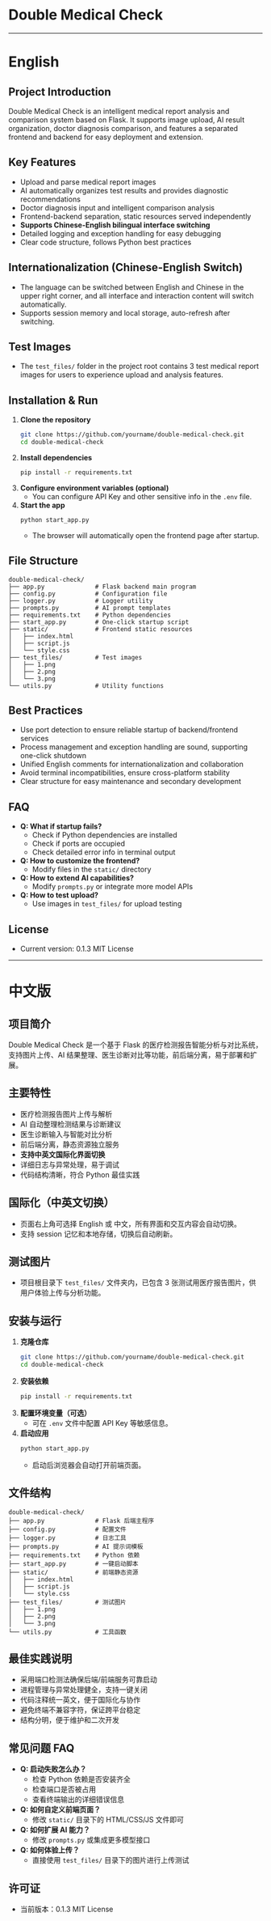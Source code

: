 # Double Medical Check

---

# English

## Project Introduction
Double Medical Check is an intelligent medical report analysis and comparison system based on Flask. It supports image upload, AI result organization, doctor diagnosis comparison, and features a separated frontend and backend for easy deployment and extension.

## Key Features
- Upload and parse medical report images
- AI automatically organizes test results and provides diagnostic recommendations
- Doctor diagnosis input and intelligent comparison analysis
- Frontend-backend separation, static resources served independently
- **Supports Chinese-English bilingual interface switching**
- Detailed logging and exception handling for easy debugging
- Clear code structure, follows Python best practices

## Internationalization (Chinese-English Switch)
- The language can be switched between English and Chinese in the upper right corner, and all interface and interaction content will switch automatically.
- Supports session memory and local storage, auto-refresh after switching.

## Test Images
- The `test_files/` folder in the project root contains 3 test medical report images for users to experience upload and analysis features.

## Installation & Run
1. **Clone the repository**
   ```bash
   git clone https://github.com/yourname/double-medical-check.git
   cd double-medical-check
   ```
2. **Install dependencies**
   ```bash
   pip install -r requirements.txt
   ```
3. **Configure environment variables (optional)**
   - You can configure API Key and other sensitive info in the `.env` file.
4. **Start the app**
   ```bash
   python start_app.py
   ```
   - The browser will automatically open the frontend page after startup.

## File Structure
```
double-medical-check/
├── app.py              # Flask backend main program
├── config.py           # Configuration file
├── logger.py           # Logger utility
├── prompts.py          # AI prompt templates
├── requirements.txt    # Python dependencies
├── start_app.py        # One-click startup script
├── static/             # Frontend static resources
│   ├── index.html
│   ├── script.js
│   └── style.css
├── test_files/         # Test images
│   ├── 1.png
│   ├── 2.png
│   └── 3.png
└── utils.py            # Utility functions
```

## Best Practices
- Use port detection to ensure reliable startup of backend/frontend services
- Process management and exception handling are sound, supporting one-click shutdown
- Unified English comments for internationalization and collaboration
- Avoid terminal incompatibilities, ensure cross-platform stability
- Clear structure for easy maintenance and secondary development

## FAQ
- **Q: What if startup fails?**
  - Check if Python dependencies are installed
  - Check if ports are occupied
  - Check detailed error info in terminal output
- **Q: How to customize the frontend?**
  - Modify files in the `static/` directory
- **Q: How to extend AI capabilities?**
  - Modify `prompts.py` or integrate more model APIs
- **Q: How to test upload?**
  - Use images in `test_files/` for upload testing

## License
- Current version: 0.1.3
MIT License

---

# 中文版

## 项目简介
Double Medical Check 是一个基于 Flask 的医疗检测报告智能分析与对比系统，支持图片上传、AI 结果整理、医生诊断对比等功能，前后端分离，易于部署和扩展。

## 主要特性
- 医疗检测报告图片上传与解析
- AI 自动整理检测结果与诊断建议
- 医生诊断输入与智能对比分析
- 前后端分离，静态资源独立服务
- **支持中英文国际化界面切换**
- 详细日志与异常处理，易于调试
- 代码结构清晰，符合 Python 最佳实践

## 国际化（中英文切换）
- 页面右上角可选择 English 或 中文，所有界面和交互内容会自动切换。
- 支持 session 记忆和本地存储，切换后自动刷新。

## 测试图片
- 项目根目录下 `test_files/` 文件夹内，已包含 3 张测试用医疗报告图片，供用户体验上传与分析功能。

## 安装与运行
1. **克隆仓库**
   ```bash
   git clone https://github.com/yourname/double-medical-check.git
   cd double-medical-check
   ```
2. **安装依赖**
   ```bash
   pip install -r requirements.txt
   ```
3. **配置环境变量（可选）**
   - 可在 `.env` 文件中配置 API Key 等敏感信息。
4. **启动应用**
   ```bash
   python start_app.py
   ```
   - 启动后浏览器会自动打开前端页面。

## 文件结构
```
double-medical-check/
├── app.py              # Flask 后端主程序
├── config.py           # 配置文件
├── logger.py           # 日志工具
├── prompts.py          # AI 提示词模板
├── requirements.txt    # Python 依赖
├── start_app.py        # 一键启动脚本
├── static/             # 前端静态资源
│   ├── index.html
│   ├── script.js
│   └── style.css
├── test_files/         # 测试图片
│   ├── 1.png
│   ├── 2.png
│   └── 3.png
└── utils.py            # 工具函数
```

## 最佳实践说明
- 采用端口检测法确保后端/前端服务可靠启动
- 进程管理与异常处理健全，支持一键关闭
- 代码注释统一英文，便于国际化与协作
- 避免终端不兼容字符，保证跨平台稳定
- 结构分明，便于维护和二次开发

## 常见问题 FAQ
- **Q: 启动失败怎么办？**
  - 检查 Python 依赖是否安装齐全
  - 检查端口是否被占用
  - 查看终端输出的详细错误信息
- **Q: 如何自定义前端页面？**
  - 修改 `static/` 目录下的 HTML/CSS/JS 文件即可
- **Q: 如何扩展 AI 能力？**
  - 修改 `prompts.py` 或集成更多模型接口
- **Q: 如何体验上传？**
  - 直接使用 `test_files/` 目录下的图片进行上传测试

## 许可证
- 当前版本：0.1.3
MIT License